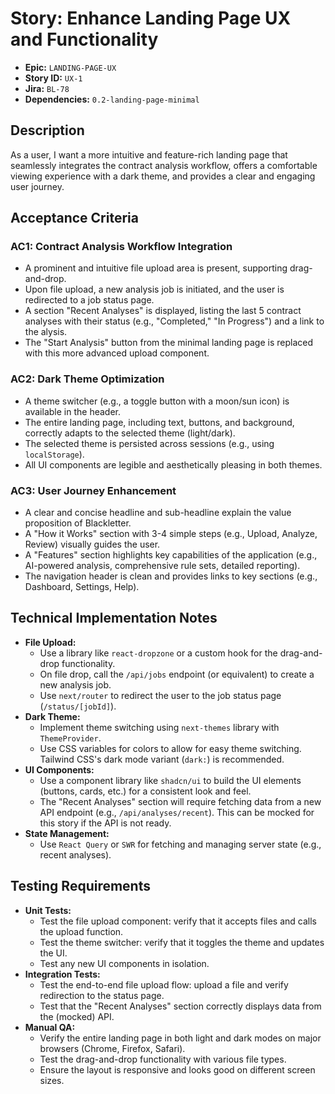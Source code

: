 # Story: Enhance Landing Page UX and Functionality

- **Epic:** `LANDING-PAGE-UX`
- **Story ID:** `UX-1`
- **Jira:** `BL-78`
- **Dependencies:** `0.2-landing-page-minimal`

## Description

As a user, I want a more intuitive and feature-rich landing page that seamlessly integrates the contract analysis workflow, offers a comfortable viewing experience with a dark theme, and provides a clear and engaging user journey.

## Acceptance Criteria

### AC1: Contract Analysis Workflow Integration
- A prominent and intuitive file upload area is present, supporting drag-and-drop.
- Upon file upload, a new analysis job is initiated, and the user is redirected to a job status page.
- A section "Recent Analyses" is displayed, listing the last 5 contract analyses with their status (e.g., "Completed," "In Progress") and a link to the alysis.
- The "Start Analysis" button from the minimal landing page is replaced with this more advanced upload component.

### AC2: Dark Theme Optimization
- A theme switcher (e.g., a toggle button with a moon/sun icon) is available in the header.
- The entire landing page, including text, buttons, and background, correctly adapts to the selected theme (light/dark).
- The selected theme is persisted across sessions (e.g., using `localStorage`).
- All UI components are legible and aesthetically pleasing in both themes.

### AC3: User Journey Enhancement
- A clear and concise headline and sub-headline explain the value proposition of Blackletter.
- A "How it Works" section with 3-4 simple steps (e.g., Upload, Analyze, Review) visually guides the user.
- A "Features" section highlights key capabilities of the application (e.g., AI-powered analysis, comprehensive rule sets, detailed reporting).
- The navigation header is clean and provides links to key sections (e.g., Dashboard, Settings, Help).

## Technical Implementation Notes

- **File Upload:**
  - Use a library like `react-dropzone` or a custom hook for the drag-and-drop functionality.
  - On file drop, call the `/api/jobs` endpoint (or equivalent) to create a new analysis job.
  - Use `next/router` to redirect the user to the job status page (`/status/[jobId]`).
- **Dark Theme:**
  - Implement theme switching using `next-themes` library with `ThemeProvider`.
  - Use CSS variables for colors to allow for easy theme switching. Tailwind CSS's dark mode variant (`dark:`) is recommended.
- **UI Components:**
  - Use a component library like `shadcn/ui` to build the UI elements (buttons, cards, etc.) for a consistent look and feel.
  - The "Recent Analyses" section will require fetching data from a new API endpoint (e.g., `/api/analyses/recent`). This can be mocked for this story if the API is not ready.
- **State Management:**
  - Use `React Query` or `SWR` for fetching and managing server state (e.g., recent analyses).

## Testing Requirements

- **Unit Tests:**
  - Test the file upload component: verify that it accepts files and calls the upload function.
  - Test the theme switcher: verify that it toggles the theme and updates the UI.
  - Test any new UI components in isolation.
- **Integration Tests:**
  - Test the end-to-end file upload flow: upload a file and verify redirection to the status page.
  - Test that the "Recent Analyses" section correctly displays data from the (mocked) API.
- **Manual QA:**
  - Verify the entire landing page in both light and dark modes on major browsers (Chrome, Firefox, Safari).
  - Test the drag-and-drop functionality with various file types.
  - Ensure the layout is responsive and looks good on different screen sizes.
